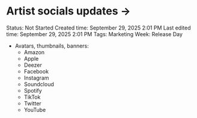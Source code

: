 # Artist socials updates →

Status: Not Started
Created time: September 29, 2025 2:01 PM
Last edited time: September 29, 2025 2:01 PM
Tags: Marketing
Week: Release Day

- Avatars, thumbnails, banners:
    - Amazon
    - Apple
    - Deezer
    - Facebook
    - Instagram
    - Soundcloud
    - Spotify
    - TikTok
    - Twitter
    - YouTube